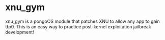 # xnu_gym
xnu_gym is a pongoOS module that patches XNU to allow any app to gain tfp0. This is an easy way to practice post-kernel exploitation jailbreak development!
